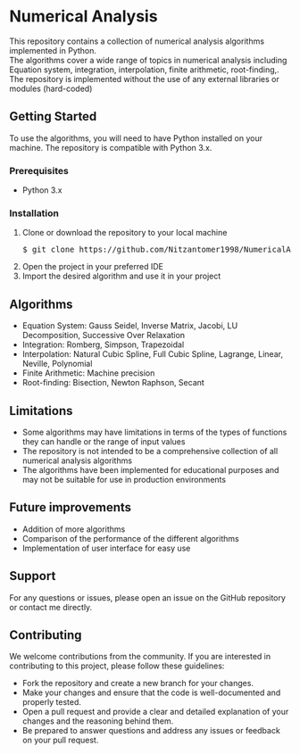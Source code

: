 <h1>Numerical Analysis</h1>
<p>This repository contains a collection of numerical analysis algorithms implemented in Python.<br>The algorithms cover a wide range of topics in numerical analysis including<br>Equation system, integration, interpolation, finite arithmetic, root-finding,.<br>The repository is implemented without the use of any external libraries or modules (hard-coded)</p>

<h2>Getting Started</h2>
<p>To use the algorithms, you will need to have Python installed on your machine. The repository is compatible with Python 3.x.</p>

<h3>Prerequisites</h3>
<ul>
  <li>Python 3.x</li>
</ul>

<h3>Installation</h3>
<ol>
  <li>Clone or download the repository to your local machine</li>
<pre>
$ git clone https://github.com/Nitzantomer1998/NumericalAnalysis.git
</pre>
  <li>Open the project in your preferred IDE</li>
  <li>Import the desired algorithm and use it in your project</li>
</ol>

<h2>Algorithms</h2>
<ul>
  <li>Equation System: Gauss Seidel, Inverse Matrix, Jacobi, LU Decomposition, Successive Over Relaxation</li>
  <li>Integration: Romberg, Simpson, Trapezoidal</li>
  <li>Interpolation: Natural Cubic Spline, Full Cubic Spline, Lagrange, Linear, Neville, Polynomial</li>
  <li>Finite Arithmetic: Machine precision</li>
  <li>Root-finding: Bisection, Newton Raphson, Secant</li>
</ul>

<h2>Limitations</h2>
<ul>
  <li>Some algorithms may have limitations in terms of the types of functions they can handle or the range of input values</li>
  <li>The repository is not intended to be a comprehensive collection of all numerical analysis algorithms</li>
  <li>The algorithms have been implemented for educational purposes and may not be suitable for use in production environments</li>
</ul>

<h2>Future improvements</h2>
<ul>
  <li>Addition of more algorithms</li>
  <li>Comparison of the performance of the different algorithms</li>
  <li>Implementation of user interface for easy use</li>
</ul>

<h2>Support</h2>
<p>For any questions or issues, please open an issue on the GitHub repository or contact me directly.</p>

<h2> Contributing </h2>
<p>We welcome contributions from the community. If you are interested in contributing to this project, please follow these guidelines:</p>
<ul>
  <li>Fork the repository and create a new branch for your changes.</li>
  <li>Make your changes and ensure that the code is well-documented and properly tested.</li>
  <li>Open a pull request and provide a clear and detailed explanation of your changes and the reasoning behind them.</li>
  <li>Be prepared to answer questions and address any issues or feedback on your pull request.</li>
</ul>

